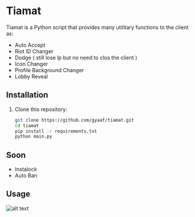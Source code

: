 # Tiamat

Tiamat is a Python script that provides many utilitary functions to the client as:
* Auto Accept
* Riot ID Changer
* Dodge ( still lose lp but no need to clos the client )
* Icon Changer
* Profile Background Changer
* Lobby Reveal

## Installation

1. Clone this repository:

   ```bash
   git clone https://github.com/gyaaf/tiamat.git
   cd tiamat
   pip install -r requirements.txt
   python main.py
    ```

## Soon

* Instalock
* Auto Ban

## Usage

![alt text](https://i.imgur.com/rFEmFNp.png)

